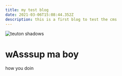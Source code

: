 ```yaml
---
title: my test blog
date: 2021-03-06T15:08:44.352Z
description: this is a first blog to test the cms
---
```

![](/img/book1.png "teuton shadows")

# wAsssup ma boy



how you doin